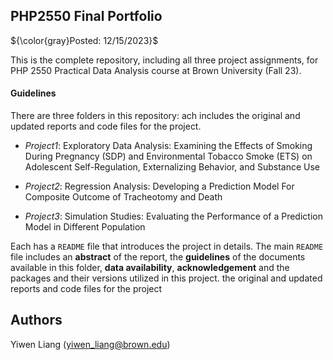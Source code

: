 ## PHP2550 Final Portfolio

${\color{gray}Posted: 12/15/2023}$

This is the complete repository, including all three project assignments, for PHP 2550 Practical Data Analysis course at Brown University (Fall 23).

#### Guidelines

There are three folders in this repository: ach includes the original and updated reports and code files for the project.

* *Project1*: Exploratory Data Analysis: Examining the Effects of Smoking During Pregnancy (SDP) and Environmental Tobacco Smoke (ETS) on Adolescent Self-Regulation, Externalizing Behavior, and Substance Use
  
* *Project2*: Regression Analysis: Developing a Prediction Model For Composite Outcome of Tracheotomy and Death

* *Project3*: Simulation Studies: Evaluating the Performance of a Prediction Model in Different Population

Each has a `README` file that introduces the project in details. The main `README` file includes an **abstract** of the report, the **guidelines** of the documents available in this folder, **data availability**, **acknowledgement** and the packages and their versions utilized in this project.
the original and updated reports and code files for the project

## Authors

Yiwen Liang (yiwen_liang@brown.edu)
